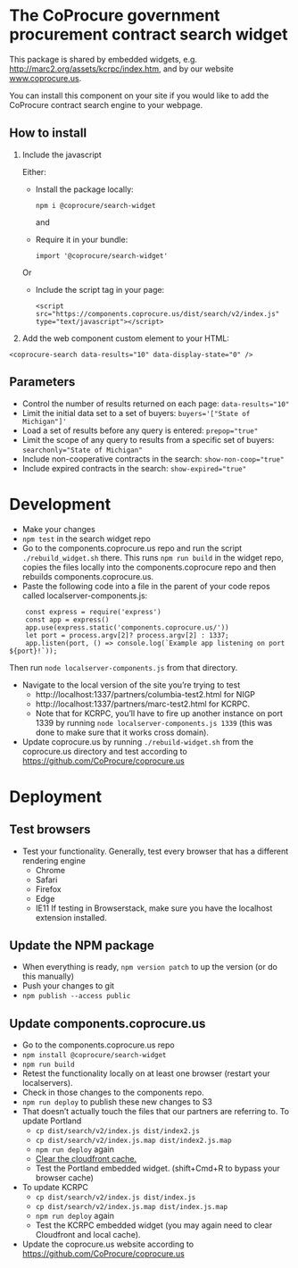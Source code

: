 # The CoProcure government procurement contract search widget

This package is shared by embedded widgets, e.g. http://marc2.org/assets/kcrpc/index.htm, and by our website www.coprocure.us.

You can install this component on your site if you would like to add the CoProcure contract search engine to your webpage.

## How to install

1) Include the javascript

    Either:
    
    - Install the package locally:

      ```
      npm i @coprocure/search-widget
      ```
      and

    - Require it in your bundle:

      ```
      import '@coprocure/search-widget'
      ```

    Or

    - Include the script tag in your page:

      ```
      <script src="https://components.coprocure.us/dist/search/v2/index.js" type="text/javascript"></script>
      ```

2) Add the web component custom element to your HTML:

```
<coprocure-search data-results="10" data-display-state="0" />
```

## Parameters

- Control the number of results returned on each page: ```data-results="10"```
- Limit the initial data set to a set of buyers: ```buyers='["State of Michigan"]'```
- Load a set of results before any query is entered: ```prepop="true"```
- Limit the scope of any query to results from a specific set of buyers: ```searchonly="State of Michigan"```
- Include non-cooperative contracts in the search: ```show-non-coop="true"```
- Include expired contracts in the search: ```show-expired="true"```

# Development
- Make your changes
- `npm test` in the search widget repo
- Go to the components.coprocure.us repo and run the script `./rebuild_widget.sh` there. This runs `npm run build`  in the widget repo, copies the files locally into the  components.coprocure repo and then rebuilds components.coprocure.us.
- Paste the following code into a file in the parent of your code repos called localserver-components.js:
```
    const express = require('express')
    const app = express()
    app.use(express.static('components.coprocure.us/'))
    let port = process.argv[2]? process.argv[2] : 1337;
    app.listen(port, () => console.log(`Example app listening on port ${port}!`));
```
  Then run `node localserver-components.js` from that directory.
- Navigate to the local version of the site you’re trying to test
    - http://localhost:1337/partners/columbia-test2.html for NIGP
    - http://localhost:1337/partners/marc-test2.html for KCRPC.
    - Note that for KCRPC, you’ll have to fire up another instance on port 1339 by running `node localserver-components.js 1339` (this was done to make sure that it works cross domain).
- Update coprocure.us by running `./rebuild-widget.sh` from the coprocure.us directory and test according to https://github.com/CoProcure/coprocure.us

# Deployment
## Test browsers
- Test your functionality. Generally, test every browser that has a different rendering engine
  - Chrome
  - Safari
  - Firefox
  - Edge
  - IE11
  If testing in Browserstack, make sure you have the localhost extension installed.

## Update the NPM package
- When everything is ready, `npm version patch` to up the version (or do this manually)
- Push your changes to git
- `npm publish --access public`

## Update components.coprocure.us
- Go to the components.coprocure.us repo
- `npm install @coprocure/search-widget`
- `npm run build`
- Retest the functionality locally on at least one browser (restart your localservers).
- Check in those changes to the components repo.
- `npm run deploy` to publish these new changes to S3
- That doesn’t actually touch the files that our partners are referring to. To update Portland
    - `cp dist/search/v2/index.js dist/index2.js`
    - `cp dist/search/v2/index.js.map dist/index2.js.map`
    - `npm run deploy` again
    - <a href="https://www.dropbox.com/scl/fi/m3fz75knz4nda47g2cdhr/Software-Engineer-Documentation.paper?dl=0">Clear the cloudfront cache.</a>
    - Test the Portland embedded widget. (shift+Cmd+R to bypass your browser cache)
- To update KCRPC
    - `cp dist/search/v2/index.js dist/index.js`
    - `cp dist/search/v2/index.js.map dist/index.js.map`
    - `npm run deploy` again
    - Test the KCRPC embedded widget (you may again need to clear Cloudfront and local cache).
- Update the coprocure.us website according to https://github.com/CoProcure/coprocure.us
